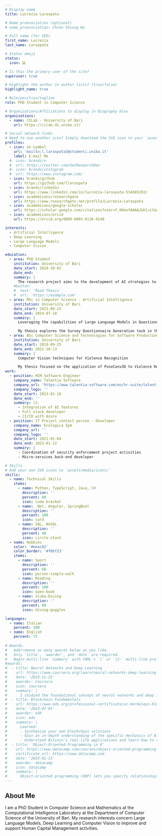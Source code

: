 ```yaml
---
# Display name
title: Lucrezia Laraspata

# Name pronunciation (optional)
# name_pronunciation: Chien Shiung Wu

# Full name (for SEO)
first_name: Lucrezia
last_name: Laraspata

# Status emoji
status:
  icon: 💻

# Is this the primary user of the site?
superuser: true

# Highlight the author in author lists? (true/false)
highlight_name: true

# Role/position/tagline
role: PhD Student in Computer Science

# Organizations/Affiliations to display in Biography blox
organizations:
  - name: CILab - University of Bari
    url: https://cilab.di.uniba.it/

# Social network links
# Need to use another icon? Simply download the SVG icon to your `assets/media/icons/` folder.
profiles:
  - icon: at-symbol
    url: 'mailto:l.laraspata3@studenti.uniba.it'
    label: E-mail Me
  #- icon: brands/x
  #  url: https://twitter.com/GetResearchDev
  #- icon: brands/instagram
  #  url: https://www.instagram.com/
  - icon: brands/github
    url: https://github.com/llaraspata
  - icon: brands/linkedin
    url: https://www.linkedin.com/in/lucrezia-laraspata-534b85193/
  - icon: academicons/researchgate
    url: https://www.researchgate.net/profile/Lucrezia-Laraspata
  - icon: academicons/google-scholar
    url: https://scholar.google.com/citations?user=Y_KKmxYAAAAJ&hl=it&oi=ao
  - icon: academicons/orcid
    url: https://orcid.org/0009-0003-8136-9140

interests:
  - Artificial Intelligence
  - Deep Learning
  - Large Language Models
  - Computer Vision

education:
  - area: PhD Student
    institution: University of Bari
    date_start: 2024-10-01
    date_end: 
    summary: |
      The research project aims to the development of AI strategies to enhance Human Resource Management processes, focusing on Large Language Models and their limitatons. My work is supervised by [Prof. Gennaro Vessio](https://www.gennarovessio.com/) and co-supervised by [Prof. Giovanna Castellano](https://sites.google.com/site/cilabuniba/people/giovanna-castellano) and [Dr. Fabio Cardilli](https://www.linkedin.com/in/fabio-cardilli-2a4a3162/?originalSubdomain=it) from [Talentia Software](https://www.talentia-software.com/en/) collaborating in this project.
    #button:
    #  text: 'Read Thesis'
    #  url: 'https://example.com'
  - area: MSc in Computer Science - Artificial Intelligence
    institution: University of Bari
    date_start: 2022-09-25
    date_end: 2024-07-18
    summary: |
      Leveraging the capabilities of Large Language Models in Questionnaire Generation for Human Resource Management

      My thesis explores the Survey Questionnaire Generation task in the Human Resource Management field. Although poorly explored and characterized by the lack of dedicated materials, this study overcame such limitations by proposing a comprehensive methodology. Therefore, we proposed a dataset collecting survey questionnaires for HRM, which was used to leverage the capabilities of LLMs, namely GPT-3.5-Turbo and GPT-4-Turbo, in such a task.
  - area: BSc Computer Science and Technologies for Software Production
    institution: University of Bari
    date_start: 2019-09-25
    date_end: 2022-10-13
    summary: |
      Computer Vision techniques for Violence Recognition

      My thesis focused on the application of PoseConv3D to Violence Recognition, a sub-domain of Activity Recognition. We trained it onto four datasets to perform a binary classification. The videos collected in the involved datasets were pre-processed in order to extract the poses to reduce the bias induced by the backgroud of the scenes.
work:
  - position: HCM Software Engineer
    company_name: Talentia Software
    company_url: 'https://www.talentia-software.com/en/hr-suite/talentia-hcm/'
    company_logo: ''
    date_start: 2023-01-16
    date_end: ''
    summary: |2-      
      - Integration of AI features
      - Full-stack developer
      - CI/CD with Azure
  - position: IT Project contact person - Developer
    company_name: Ecologica SpA
    company_url: ''
    company_logo: ''
    date_start: 2021-01-04
    date_end: 2023-01-12
    summary: |
      - Coordination of security enforcement project activities
      - Micro-services back-end developer

# Skills
# Add your own SVG icons to `assets/media/icons/`
skills:
  - name: Technical Skills
    items:
      - name: Python, TypeScript, Java, C#
        description: ''
        percent: 80
        icon: code-bracket
      - name: .Net, Angular, SpringBoot
        description: ''
        percent: 100
        icon: card
      - name: SQL, NoSQL
        description: ''
        percent: 40
        icon: circle-stack
  - name: Hobbies
    color: '#eeac02'
    color_border: '#f0bf23'
    items:
      - name: Sport
        description: ''
        percent: 60
        icon: person-simple-walk
      - name: Reading
        description: ''
        percent: 100
        icon: open-book
      - name: Scuba-Diving
        description: ''
        percent: 80
        icon: diving-goggles

languages:
  - name: Italian
    percent: 100
  - name: English
    percent: 75
  
# Awards.
#   Add/remove as many awards below as you like.
#   Only `title`, `awarder`, and `date` are required.
#   Begin multi-line `summary` with YAML's `|` or `|2-` multi-line prefix and indent 2 spaces below.
#awards:
#  - title: Neural Networks and Deep Learning
#    url: https://www.coursera.org/learn/neural-networks-deep-learning
#    date: '2023-11-25'
#    awarder: Coursera
#    icon: coursera
#    summary: |
#      I studied the foundational concept of neural networks and deep learning. By the end, I was familiar with the significant technological trends driving the rise of deep #learning; build, train, and apply fully connected deep neural networks; implement efficient (vectorized) neural networks; identify key parameters in a neural network’s #architecture; and apply deep learning to your own applications.
#  - title: Blockchain Fundamentals
#    url: https://www.edx.org/professional-certificate/uc-berkeleyx-blockchain-fundamentals
#    date: '2023-07-01'
#    awarder: edX
#    icon: edx
#    summary: |
#      Learned:
#      - Synthesize your own blockchain solutions
#      - Gain an in-depth understanding of the specific mechanics of Bitcoin
#      - Understand Bitcoin’s real-life applications and learn how to attack and destroy Bitcoin, Ethereum, smart contracts and Dapps, and alternatives to Bitcoin’s #Proof-of-Work consensus algorithm
#  - title: 'Object-Oriented Programming in R'
#    url: https://www.datacamp.com/courses/object-oriented-programming-with-s3-and-r6-in-r
#    certificate_url: https://www.datacamp.com
#    date: '2023-01-21'
#    awarder: datacamp
#    icon: datacamp
#    summary: |
#      Object-oriented programming (OOP) lets you specify relationships between functions and the objects that they can act on, helping you manage complexity in your code. This #is an intermediate level course, providing an introduction to OOP, using the S3 and R6 systems. S3 is a great day-to-day R programming tool that simplifies some of the #functions that you write. R6 is especially useful for industry-specific analyses, working with web APIs, and building GUIs.
---
```


## About Me

I am a PhD Student in Computer Science and Mathematics at the Computational Intelligence Laboratory at the Department of Computer Science of the University of Bari. My research interests concern Large Language Models, Deep Learning and Computer Vision to improve and support Human Capital Management activities.